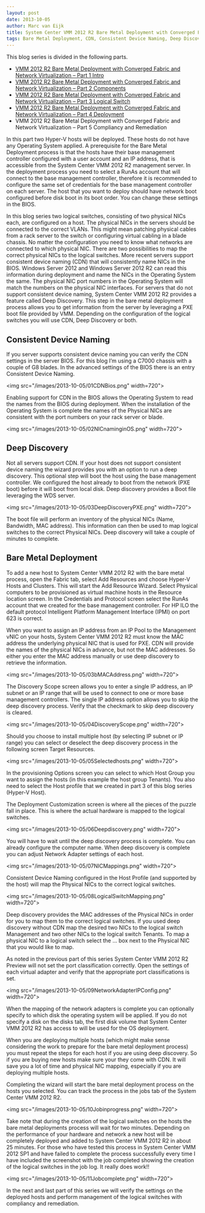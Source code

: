 ```yaml
---
layout: post
date: 2013-10-05
author: Marc van Eijk
title: System Center VMM 2012 R2 Bare Metal Deployment with Converged Fabric and Network Virtualization – Part 4 Deployment
tags: Bare Metal Deployment, CDN, Consistent Device Naming, Deep Discovery, Host Profile, Logical Switch, MAC Address, System Center 2012 R2, VMM 2012 R2
---
```

This blog series is divided in the following parts.

- [VMM 2012 R2 Bare Metal Deployment with Converged Fabric and Network Virtualization – Part 1 Intro](/2013/08/28/bmd1)
- [VMM 2012 R2 Bare Metal Deployment with Converged Fabric and Network Virtualization – Part 2 Components](/2013/08/30/bmd2)
- [VMM 2012 R2 Bare Metal Deployment with Converged Fabric and Network Virtualization – Part 3 Logical Switch](/2013/09/22/bmd3)
- [VMM 2012 R2 Bare Metal Deployment with Converged Fabric and Network Virtualization – Part 4 Deployment](/2013/10/05/bmd4)
- VMM 2012 R2 Bare Metal Deployment with Converged Fabric and Network Virtualization – Part 5 Compliancy and Remediation

In this part two Hyper-V hosts will be deployed. These hosts do not have any Operating System applied. A prerequisite for the Bare Metal Deployment process is that the hosts have their base management controller configured with a user account and an IP address, that is accessible from the System Center VMM 2012 R2 management server. In the deployment process you need to select a RunAs account that will connect to the base management controller, therefore it is recommended to configure the same set of credentials for the base management controller on each server. The host that you want to deploy should have network boot configured before disk boot in its boot order. You can change these settings in the BIOS.

In this blog series two logical switches, consisting of two physical NICs each, are configured on a host. The physical NICs in the servers should be connected to the correct VLANs. This might mean patching physical cables from a rack server to the switch or configuring virtual cabling in a blade chassis. No matter the configuration you need to know what networks are connected to which physical NIC. There are two possibilities to map the correct physical NICs to the logical switches. More recent servers support consistent device naming (CDN) that will consistently name NICs in the BIOS. Windows Server 2012 and Windows Server 2012 R2 can read this information during deployment and name the NICs in the Operating System the same. The physical NIC port numbers in the Operating System will match the numbers on the physical NIC interfaces. For servers that do not support consistent device naming, System Center VMM 2012 R2 provides a feature called Deep Discovery. This step in the bare metal deployment process allows you to get information from the server by leveraging a PXE boot file provided by VMM. Depending on the configuration of the logical switches you will use CDN, Deep Discovery or both.

## Consistent Device Naming

If you server supports consistent device naming you can verify the CDN settings in the server BIOS. For this blog I’m using a C7000 chassis with a couple of G8 blades. In the advanced settings of the BIOS there is an entry Consistent Device Naming.

<img src="/images/2013-10-05/01CDNBios.png" width=720">

Enabling support for CDN in the BIOS allows the Operating System to read the names from the BIOS during deployment. When the installation of the Operating System is complete the names of the Physical NICs are consistent with the port numbers on your rack server or blade.

<img src="/images/2013-10-05/02NICnaminginOS.png" width=720">

## Deep Discovery

Not all servers support CDN. If your host does not support consistent device naming the wizard provides you with an option to run a deep discovery. This optional step will boot the host using the base management controller. We configured the host already to boot from the network (PXE boot) before it will boot from local disk. Deep discovery provides a Boot file leveraging the WDS server.

<img src="/images/2013-10-05/03DeepDiscoveryPXE.png" width=720">

The boot file will perform an inventory of the physical NICs (Name, Bandwidth, MAC address). This information can then be used to map logical switches to the correct Physical NICs. Deep discovery will take a couple of minutes to complete.


## Bare Metal Deployment

To add a new host to System Center VMM 2012 R2 with the bare metal process, open the Fabric tab, select Add Resources and choose Hyper-V Hosts and Clusters. This will start the Add Resource Wizard. Select Physical computers to be provisioned as virtual machine hosts in the Resource location screen. In the Credentials and Protocol screen select the RunAs account that we created for the base management controller. For HP ILO the default protocol Intelligent Platform Management Interface (IPMI) on port 623 is correct.

When you want to assign an IP address from an IP Pool to the Management vNIC on your hosts, System Center VMM 2012 R2 must know the MAC address the underlying physical NIC that is used for PXE. CDN will provide the names of the physical NICs in advance, but not the MAC addresses. So either you enter the MAC address manually or use deep discovery to retrieve the information.

<img src="/images/2013-10-05/03bMACAddress.png" width=720">

The Discovery Scope screen allows you to enter a single IP address, an IP subnet or an IP range that will be used to connect to one or more base management controllers. The single IP address option allows you to skip the deep discovery process. Verify that the checkmark to skip deep discovery is cleared.

<img src="/images/2013-10-05/04DiscoveryScope.png" width=720">

Should you choose to install multiple host (by selecting IP subnet or IP range) you can select or deselect the deep discovery process in the following screen Target Resources.

<img src="/images/2013-10-05/05Selectedhosts.png" width=720">

In the provisioning Options screen you can select to which Host Group you want to assign the hosts (in this example the host group Tenants). You also need to select the Host profile that we created in part 3 of this blog series (Hyper-V Host).

The Deployment Customization screen is where all the pieces of the puzzle fall in place. This is where the actual hardware is mapped to the logical switches.

<img src="/images/2013-10-05/06Deepdiscovery.png" width=720">

You will have to wait until the deep discovery process is complete. You can already configure the computer name. When deep discovery is complete you can adjust Network Adapter settings of each host.

<img src="/images/2013-10-05/07NICMappings.png" width=720">

Consistent Device Naming configured in the Host Profile (and supported by the host) will map the Physical NICs to the correct logical switches.

<img src="/images/2013-10-05/08LogicalSwitchMapping.png" width=720">

Deep discovery provides the MAC addresses of the Physical NICs in order for you to map them to the correct logical switches.  If you used deep discovery without CDN map the desired two NICs to the logical switch Management and two other NICs to the logical switch Tenants. To map a physical NIC to a logical switch select the … box next to the Physical NIC that you would like to map.

As noted in the previous part of this series System Center VMM 2012 R2 Preview will not set the port classification correctly. Open the settings of each virtual adapter and verify that the appropriate port classifications is set.

<img src="/images/2013-10-05/09NetworkAdapterIPConfig.png" width=720">

When the mapping of the network adapters is complete you can optionally specify to which disk the operating system will be applied. If you do not specify a disk on the disks tab, the first disk volume that System Center VMM 2012 R2 has access to will be used for the OS deployment.

When you are deploying multiple hosts (which might make sense considering the work to prepare for the bare metal deployment process) you must repeat the steps for each host if you are using deep discovery. So if you are buying new hosts make sure your they come with CDN. It will save you a lot of time and physical NIC mapping, especially if you are deploying multiple hosts.

Completing the wizard will start the bare metal deployment process on the hosts you selected. You can track the process in the jobs tab of the System Center VMM 2012 R2.

<img src="/images/2013-10-05/10Jobinprogress.png" width=720">

Take note that during the creation of the logical switches on the hosts the bare metal deployments process will wait for two minutes. Depending on the performance of your hardware and network a new host will be completely deployed and added to System Center VMM 2012 R2 in about 25 minutes. For those who have tested this process in System Center VMM 2012 SP1 and have failed to complete the process successfully every time I have included the screenshot with the job completed showing the creation of the logical switches in the job log. It really does work!!

<img src="/images/2013-10-05/11Jobcomplete.png" width=720">

In the next and last part of this series we will verify the settings on the deployed hosts and perform management of the logical switches with compliancy and remediation.
